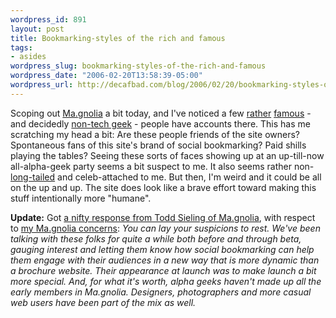 ```yaml
--- 
wordpress_id: 891
layout: post
title: Bookmarking-styles of the rich and famous
tags: 
- asides
wordpress_slug: bookmarking-styles-of-the-rich-and-famous
wordpress_date: "2006-02-20T13:58:39-05:00"
wordpress_url: http://decafbad.com/blog/2006/02/20/bookmarking-styles-of-the-rich-and-famous
---
```

 <p>Scoping out <a href="http://ma.gnolia.com">Ma.gnolia</a> a bit today, and I've noticed a few <a href="http://ma.gnolia.com/people/IraGlass">rather</a> <a href="http://ma.gnolia.com/people/AltonBrown">famous</a> - and decidedly <a href="http://ma.gnolia.com/people/TedAllen">non-tech geek</a> - people have accounts there.  This has me scratching my head a bit:  Are these people friends of the site owners?  Spontaneous fans of this site's brand of social bookmarking?  Paid shills playing the tables?  Seeing these sorts of faces showing up at an up-till-now all-alpha-geek party seems a bit suspect to me.  It also seems rather non-<a href="http://decafbad.com/blog/2006/02/09/a-long-tailed-creative-yawp">long-tailed</a> and celeb-attached to me.  But then, I'm weird and it could be all on the up and up.  The site does look like a brave effort toward making this stuff intentionally more "humane".</p>

<b>Update:</b> Got <a href="http://www.haloscan.com/comments/lmorchard/2006_2F02_2F19_23When_3A8_3A28_3A28PM/#2526">a nifty response from Todd Sieling of Ma.gnolia</a>, with respect to <a href="http://blogs.opml.org/decafbad/2006/02/19#When:8:28:28PM">my Ma.gnolia concerns</a>: <i>You can lay your suspicions to rest. We've been talking with these folks for quite a while both before and through beta, gauging interest and letting them know how social bookmarking can help them engage with their audiences in a new way that is more dynamic than a brochure website. Their appearance at launch was to make launch a bit more special. And, for what it's worth, alpha geeks haven't made up all the early members in Ma.gnolia. Designers, photographers and more casual web users have been part of the mix as well.</i>
